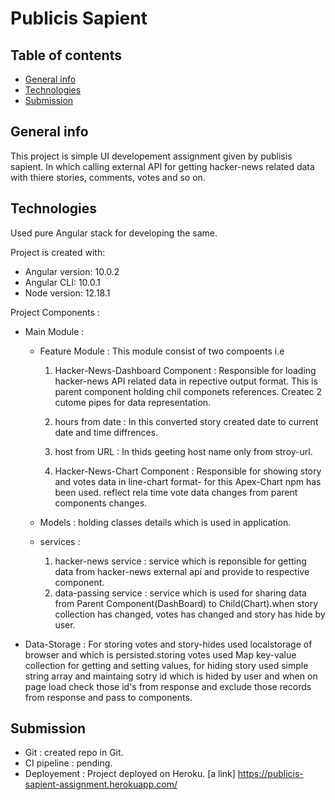 # Publicis Sapient
## Table of contents
* [General info](#general-info)
* [Technologies](#technologies)
* [Submission](#submission)
## General info
This project is simple UI developement assignment given by publisis sapient.
In which calling external API for getting hacker-news related data with thiere stories, comments, votes and so on.

## Technologies
Used pure Angular stack for developing the same.

Project is created with:
* Angular version: 10.0.2
* Angular CLI: 10.0.1
* Node version: 12.18.1

Project Components : 

* Main Module :
    * Feature Module :
        This module consist of two compoents i.e
        1. Hacker-News-Dashboard Component : 
       Responsible for loading hacker-news API related data in repective output format. This is parent component holding chil componets references. Createc 2 cutome pipes for data representation.
         1. hours from date : In this converted story created date to current date and time diffrences.
         2. host from URL : In thids geeting host name only from  stroy-url.

        2. Hacker-News-Chart Component :
        Responsible for showing story and votes data in line-chart format- for this Apex-Chart npm has been used. reflect rela time vote data changes from parent components changes.
    
    * Models :
        holding classes details which is used in application.
    
    * services :
        1. hacker-news service : service which is reponsible for getting data from hacker-news external api and provide to respective component.
        2. data-passing service : service which is used for sharing data from Parent Component(DashBoard) to Child(Chart).when story collection has changed, votes has changed and story has hide by user.
    



* Data-Storage :
    For storing votes and story-hides used localstorage of browser and which is persisted.storing votes used Map key-value collection for getting and setting values, for hiding story used simple string array and maintaing sotry id which is hided by user and when on page load check those id's from response and exclude those records from response and pass to components.

## Submission

 * Git : created repo in Git.
 * CI pipeline : pending.
 * Deployement : Project deployed on Heroku. [a link] https://publicis-sapient-assignment.herokuapp.com/
